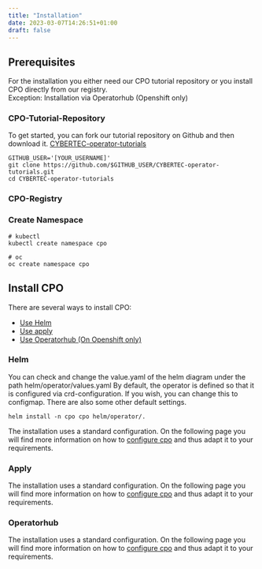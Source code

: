 ```yaml
---
title: "Installation"
date: 2023-03-07T14:26:51+01:00
draft: false
---
```


## Prerequisites

For the installation you either need our CPO tutorial repository or you install CPO directly from our registry.<br>
Exception: Installation via Operatorhub (Openshift only)

### CPO-Tutorial-Repository

To get started, you can fork our tutorial repository on Github and then download it.
[CYBERTEC-operator-tutorials](https://github.com/cybertec-postgresql/CYBERTEC-operator-tutorials/fork)

```
GITHUB_USER='[YOUR_USERNAME]'
git clone https://github.com/$GITHUB_USER/CYBERTEC-operator-tutorials.git
cd CYBERTEC-operator-tutorials
```

### CPO-Registry


### Create Namespace

```
# kubectl
kubectl create namespace cpo

# oc
oc create namespace cpo
```

## Install CPO

There are several ways to install CPO:
- [Use Helm](#helm)
- [Use apply](#apply)
- [Use Operatorhub (On Openshift only)](#operatorhub)

### Helm

You can check and change the value.yaml of the helm diagram under the path helm/operator/values.yaml
By default, the operator is defined so that it is configured via crd-configuration. If you wish, you can change this to configmap. There are also some other default settings.

```
helm install -n cpo cpo helm/operator/.
```

The installation uses a standard configuration. On the following page you will find more information on how to [configure cpo](/documentation/how-to-use/configuration/) and thus adapt it to your requirements.

### Apply

The installation uses a standard configuration. On the following page you will find more information on how to [configure cpo](/documentation/how-to-use/configuration/) and thus adapt it to your requirements.

### Operatorhub

The installation uses a standard configuration. On the following page you will find more information on how to [configure cpo](/documentation/how-to-use/configuration/) and thus adapt it to your requirements.
